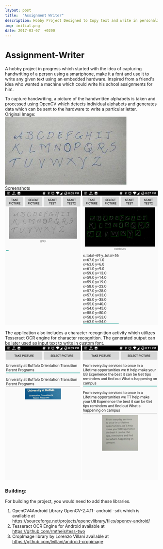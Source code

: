```yaml
---
layout: post
title:  "Assignment Writer"
description: Hobby Project Designed to Copy text and write in personalized handwriting.
img: initial.png
date: 2017-03-07  +0200
---
```


# Assignment-Writer
A hobby project in progress which started with the idea of capturing handwriting of a person using a smartphone, make it a font and use it to write any given text using an embedded hardware. Inspired from a friend's idea who wanted a machine which could write his school assignments for him.  

To capture handwriting, a picture of the handwritten alphabets is taken and processed using OpenCV which detects individual alphabets and generates data which can be sent to the hardware to write a particular letter.  
Original Image:  
![original](https://github.com/bakshizaki/monday/blob/gh-pages/assets/img/alphabets2.jpg?raw=true)  
Screenshots  
![initial](https://github.com/bakshizaki/monday/blob/gh-pages/assets/img/initial.png?raw=true)     ![final](https://github.com/bakshizaki/monday/blob/gh-pages/assets/img/final.png?raw=true)  

The application also includes a character recognition activity which utilizes Tesseract OCR engine for character recognition. The generated output can be later used as input text to write in custom font.  
![ocr1](https://github.com/bakshizaki/monday/blob/gh-pages/assets/img/ocr1.png?raw=true)       ![ocr2](https://github.com/bakshizaki/monday/blob/gh-pages/assets/img/ocr2.png?raw=true)  

### Building: 
For building the project, you would need to add these libraries.  
1) OpenCV4Android Library OpenCV-2.4.11- android -sdk which is available at  
https://sourceforge.net/projects/opencvlibrary/files/opencv-android/  
2) Tesseract OCR Engine for Android available at  
https://github.com/rmtheis/tess-two  
3) CropImage library by Lorenzo Villani available at  
https://github.com/lvillani/android-cropimage   